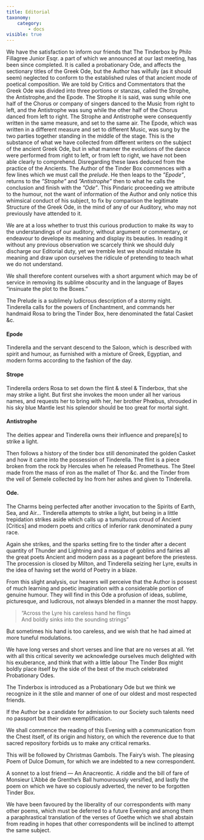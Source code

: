```yaml
---
title: Editorial
taxonomy:
    category:
        - docs
visible: true
---
```


We have the satisfaction to inform our friends that The Tinderbox by Philo Fillagree Junior Esqr. a part of which we announced at our last meeting, has been since completed. It is called a probationary Ode, and affects the sectionary titles of the Greek Ode, but the Author has wilfully (as it should seem) neglected to conform to the established rules of that ancient mode of poetical composition. We are told by Critics and Commentators that the Greek Ode was divided into three portions or stanzas, called the Strophe, the Antistrophe,and the Epode. The Strophe it is said, was sung while one half of the Chorus or company of singers danced to the Music from right to left, and the Antistrophe was sung while the other half of the Chorus danced from left to right. The Strophe and Antistrophe were consequently written in the same measure, and set to the same air. The Epode, which was written in a different measure and set to different Music, was sung by the two parties together standing in the middle of the stage. This is the substance of what we have collected from different writers on the subject of the ancient Greek Ode, but in what manner the evolutions of the dance were performed from right to left, or from left to right, we have not been able clearly to comprehend. Disregarding these laws deduced from the practice of the Ancients. The Author of the Tinder Box commences with a few lines which we must call the *prelude*. He then leaps to the *”Epode”*, returns to the *”Strophe”* and *”Antistrophe”* then to what he calls the conclusion and finish with the *”Ode”*. This Pindaric proceeding we attribute to the humour, not the want of information of the Author and only notice this whimsical conduct of his subject, to fix by comparison the legitimate Structure of the Greek Ode, in the mind of any of our Auditory, who may not previously have attended to it.

We are at a loss whether to trust this curious production to make its way to the understandings of our auditory, without argument or commentary, or endeavour to develope its meaning and display its beauties. In reading it without any previous observation we scarcely think we should duly discharge our Editorial duty, yet we tremble lest we should mistake its meaning and draw upon ourselves the ridicule of pretending to teach what we do not understand.

We shall therefore content ourselves with a short argument which may be of service in removing its sublime obscurity and in the language of Bayes “insinuate the plot to the Boxes.”

The Prelude is a sublimely ludicrous description of a stormy night. Tinderella calls for the powers of Enchantment, and commands her handmaid Rosa to bring the Tinder Box, here denominated the fatal Casket &c.

#### Epode

Tinderella and the servant descend to the Saloon, which is described with spirit and humour, as furnished with a mixture of Greek, Egyptian, and modern forms according to the fashion of the day.

#### Strope

Tinderella orders Rosa to set down the flint & steel & Tinderbox, that she may strike a light. But first she invokes the moon under all her various names, and requests her to bring with her, her brother Phœbus, shrouded in his sky blue Mantle lest his splendor should be too great for mortal sight.

#### Antistrophe

The deities appear and Tinderella owns their influence and prepare[s] to strike a light.

Then follows a history of the tinder box still denominated the golden Casket and how it came into the possession of Tinderella. The flint is a piece broken from the rock by Hercules when he released Prometheus. The Steel made from the mass of iron as the mallet of Thor &c. and the Tinder from the veil of Semele collected by Ino from her ashes and given to Tinderella.

#### Ode.

The Charms being perfected after another invocation to the Spirits of Earth, Sea, and Air... Tinderella attempts to strike a light, but being in a little trepidation strikes aside which calls up a tumultuous croud of Ancient [Critics] and modern poets and critics of inferior rank denominated a puny race.

Again she strikes, and the sparks setting fire to the tinder after a decent quantity of Thunder and Lightning and a masque of goblins and fairies all the great poets Ancient and modern pass as a pageant before the priestess. The procession is closed by Milton, and Tinderella seizing her Lyre, exults in the idea of having set the world of Poetry in a blaze.

From this slight analysis, our hearers will perceive that the Author is possest of much learning and poetic imagination with a considerable portion of genuine humour. They will find in this Ode a profusion of ideas, sublime, picturesque, and ludicrous, not always blended in a manner the most happy.

> “Across the Lyre his careless hand he flings  
And boldly sinks into the sounding strings”

But sometimes his hand is too careless, and we wish that he had aimed at more tuneful modulations.

We have long verses and short verses and line that are no verses at all. Yet with all this critical severity we acknowledge ourselves much delighted with his exuberance, and think that with a little labour The Tinder Box might boldly place itself by the side of the best of the much celebrated Probationary Odes.

The Tinderbox is introduced as a Probationary Ode but we think we recognize in it the stile and manner of one of our oldest and most respected friends.

If the Author be a candidate for admission to our Society such talents need no passport but their own exemplification.

We shall commence the reading of this Evening with a communication from the Chest itself, of its origin and history, on which the reverence due to that sacred repository forbids us to make any critical remarks.

This will be followed by Christmas Gambols. The Fairy’s wish. The pleasing Poem of Dulce Domum, for which we are indebted to a new correspondent.

A sonnet to a lost friend — An Anacreontic. A riddle and the bill of fare of Monsieur L’Abbé de Grenthe’s Ball humouroussly versified, and lastly the poem on which we have so copiously adverted, the never to be forgotten Tinder Box.

We have been favoured by the liberality of our correspondents with many other poems, which must be deferred to a future Evening and among them a paraphrastical translation of the verses of Goethe which we shall abstain from reading in hopes that other correspondents will be inclined to attempt the same subject.